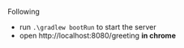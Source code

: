 Following 
- run `.\gradlew bootRun` to start the server
- open http://localhost:8080/greeting **in chrome**